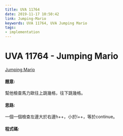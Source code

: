 ```yaml
---
title: UVA 11764
date: 2019-11-17 10:50:42
link: Jumping-Mario
keywords: UVA 11764, UVA Jumping Mario
tags:
- implementation
---
```

# UVA 11764 - Jumping Mario
[Jumping Mario](https://onlinejudge.org/external/117/11764.pdf)


#### 題意:
幫他檢查馬力歐往上跳幾格，往下跳幾格。
<!-- more -->
#### 思路:
一個一個檢查左邊大於右邊h++，小於l++，等於continue。

#### 程式碼:
<script src="https://gist.github.com/Daviswww/829c3118699f58d68f304196da026974.js"></script>